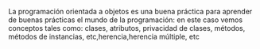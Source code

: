 La programación orientada a objetos es una buena práctica para aprender de buenas prácticas el mundo de la programación:
en este caso vemos conceptos tales como: clases, atributos, privacidad de clases, métodos, métodos de instancias, etc,herencia,herencia múltiple, etc
